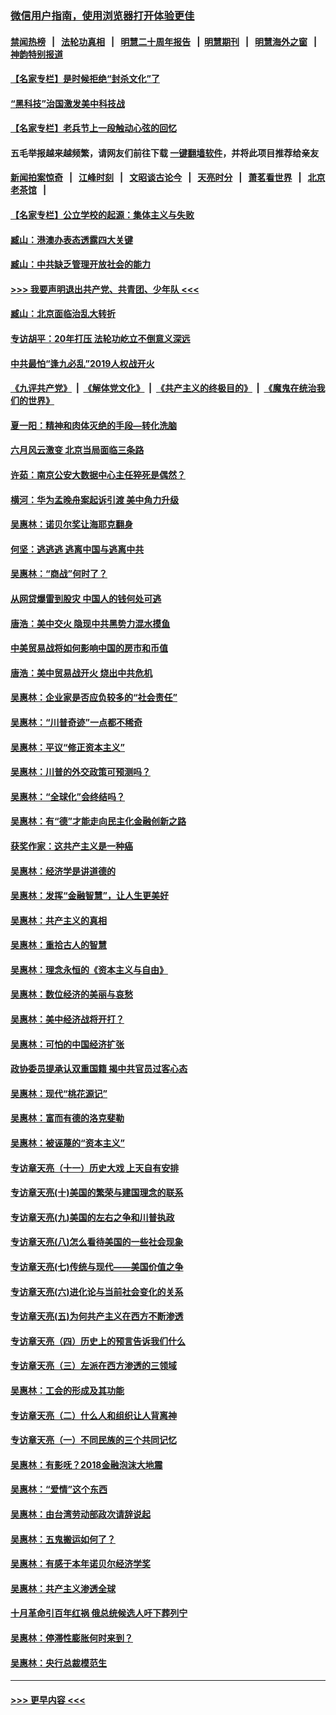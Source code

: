 ### [微信用户指南，使用浏览器打开体验更佳](https://github.com/gfw-breaker/banned-news1/blob/master/indexes/wechat-guide.md?t=0)
#### [禁闻热榜](热点新闻.md?t=0)  &nbsp;&nbsp;|&nbsp;&nbsp; [法轮功真相](https://github.com/gfw-breaker/truth/blob/master/README.md?t=0) &nbsp;&nbsp;|&nbsp;&nbsp; [明慧二十周年报告](https://github.com/gfw-breaker/mh-reports/blob/master/README.md?t=0) &nbsp;&nbsp;|&nbsp;&nbsp;[明慧期刊](https://github.com/gfw-breaker/mh-qikan) &nbsp;&nbsp;|&nbsp;&nbsp; [明慧海外之窗](https://github.com/gfw-breaker/mh-news/blob/master/README.md?t=0) &nbsp;&nbsp;|&nbsp;&nbsp; [神韵特别报道](https://github.com/gfw-breaker/mh-news/blob/master/shenyun.md?t=0)
#### [【名家专栏】是时候拒绝“封杀文化”了](../pages/nsc423/n11814093.md?t=02171744) 
#### [“黑科技”治国激发美中科技战](../pages/nsc423/n11638056.md?t=02171744) 
#### [【名家专栏】老兵节上一段触动心弦的回忆](../pages/nsc423/n11646016.md?t=02171744) 
#### 五毛举报越来越频繁，请网友们前往下载 [一键翻墙软件](https://github.com/gfw-breaker/ssr-accounts)，并将此项目推荐给亲友
#### [新闻拍案惊奇](https://github.com/gfw-breaker/banned-news1/blob/master/pages/link4.md) &nbsp;&nbsp;|&nbsp;&nbsp; [江峰时刻](https://github.com/gfw-breaker/banned-news1/blob/master/pages/link4.md) &nbsp;&nbsp;|&nbsp;&nbsp; [文昭谈古论今](https://github.com/gfw-breaker/banned-news1/blob/master/pages/link4.md) &nbsp;&nbsp;|&nbsp;&nbsp; [天亮时分](https://github.com/gfw-breaker/banned-news1/blob/master/pages/link4.md) &nbsp;&nbsp;|&nbsp;&nbsp; [萧茗看世界](https://github.com/gfw-breaker/banned-news1/blob/master/pages/link4.md) &nbsp;&nbsp;|&nbsp;&nbsp; [北京老茶馆](https://github.com/gfw-breaker/banned-news1/blob/master/pages/link4.md) &nbsp;&nbsp;|&nbsp;&nbsp; 
#### [【名家专栏】公立学校的起源：集体主义与失败](../pages/nsc423/n11601833.md?t=02171744) 
#### [臧山：港澳办表态透露四大关键](../pages/nsc423/n11421628.md?t=02171744) 
#### [臧山：中共缺乏管理开放社会的能力](../pages/nsc423/n11407457.md?t=02171744) 
#### [>>> 我要声明退出共产党、共青团、少年队 <<<](https://github.com/begood0513/goodnews/blob/master/quit/letter.md) 
#### [臧山：北京面临治乱大转折](../pages/nsc423/n11406895.md?t=02171744) 
#### [专访胡平：20年打压 法轮功屹立不倒意义深远](../pages/nsc423/n11398800.md?t=02171744) 
#### [中共最怕“逢九必乱”2019人权战开火](../pages/nsc423/n11385248.md?t=02171744) 
#### [《九评共产党》](https://github.com/begood0513/9ping.md/blob/master/README.md) &nbsp;|&nbsp; [《解体党文化》](../../../../jtdwh.md/blob/master/README.md)  &nbsp;|&nbsp; [《共产主义的终极目的》](../../../../gczydzjmd.md/blob/master/README.md) &nbsp;|&nbsp; [《魔鬼在统治我们的世界》](../../../../mgztzwmdsj.md/blob/master/README.md) 
#### [夏一阳：精神和肉体灭绝的手段—转化洗脑](../pages/nsc423/n11368250.md?t=02171744) 
#### [六月风云激变 北京当局面临三条路](../pages/nsc423/n11313668.md?t=02171744) 
#### [许茹：南京公安大数据中心主任猝死是偶然？](../pages/nsc423/n11064744.md?t=02171744) 
#### [横河：华为孟晚舟案起诉引渡 美中角力升级](../pages/nsc423/n11027230.md?t=02171744) 
#### [吴惠林：诺贝尔奖让海耶克翻身](../pages/nsc423/n10890049.md?t=02171744) 
#### [何坚：逃逃逃 逃离中国与逃离中共](../pages/nsc423/n10592891.md?t=02171744) 
#### [吴惠林：“商战”何时了？](../pages/nsc423/n10573558.md?t=02171744) 
#### [从网贷爆雷到股灾 中国人的钱何处可逃](../pages/nsc423/n10572800.md?t=02171744) 
#### [唐浩：美中交火 隐现中共黑势力混水摸鱼](../pages/nsc423/n10544040.md?t=02171744) 
#### [中美贸易战将如何影响中国的房市和币值](../pages/nsc423/n10543697.md?t=02171744) 
#### [唐浩：美中贸易战开火 烧出中共危机](../pages/nsc423/n10540126.md?t=02171744) 
#### [吴惠林：企业家是否应负较多的“社会责任”](../pages/nsc423/n10535022.md?t=02171744) 
#### [吴惠林：“川普奇迹”一点都不稀奇](../pages/nsc423/n10512808.md?t=02171744) 
#### [吴惠林：平议“修正资本主义”](../pages/nsc423/n10495724.md?t=02171744) 
#### [吴惠林：川普的外交政策可预测吗？](../pages/nsc423/n10462387.md?t=02171744) 
#### [吴惠林：“全球化”会终结吗？](../pages/nsc423/n10452838.md?t=02171744) 
#### [吴惠林：有“德”才能走向民主化金融创新之路](../pages/nsc423/n10432292.md?t=02171744) 
#### [获奖作家：这共产主义是一种癌](../pages/nsc423/n10431541.md?t=02171744) 
#### [吴惠林：经济学是讲道德的](../pages/nsc423/n10398014.md?t=02171744) 
#### [吴惠林：发挥“金融智慧”，让人生更美好](../pages/nsc423/n10375019.md?t=02171744) 
#### [吴惠林：共产主义的真相](../pages/nsc423/n10351394.md?t=02171744) 
#### [吴惠林：重拾古人的智慧](../pages/nsc423/n10337691.md?t=02171744) 
#### [吴惠林：理念永恒的《资本主义与自由》](../pages/nsc423/n10316274.md?t=02171744) 
#### [吴惠林：数位经济的美丽与哀愁](../pages/nsc423/n10292946.md?t=02171744) 
#### [吴惠林：美中经济战将开打？](../pages/nsc423/n10258825.md?t=02171744) 
#### [吴惠林：可怕的中国经济扩张](../pages/nsc423/n10219147.md?t=02171744) 
#### [政协委员提承认双重国籍 揭中共官员过客心态](../pages/nsc423/n10208809.md?t=02171744) 
#### [吴惠林：现代“桃花源记”](../pages/nsc423/n10185234.md?t=02171744) 
#### [吴惠林：富而有德的洛克斐勒](../pages/nsc423/n10142264.md?t=02171744) 
#### [吴惠林：被诬蔑的“资本主义”](../pages/nsc423/n10124816.md?t=02171744) 
#### [专访章天亮（十一）历史大戏 上天自有安排](../pages/nsc423/n10094905.md?t=02171744) 
#### [专访章天亮(十)美国的繁荣与建国理念的联系](../pages/nsc423/n10094899.md?t=02171744) 
#### [专访章天亮(九)美国的左右之争和川普执政](../pages/nsc423/n10094889.md?t=02171744) 
#### [专访章天亮(八)怎么看待美国的一些社会现象](../pages/nsc423/n10094857.md?t=02171744) 
#### [专访章天亮(七)传统与现代——美国价值之争](../pages/nsc423/n10093140.md?t=02171744) 
#### [专访章天亮(六)进化论与当前社会变化的关系](../pages/nsc423/n10092036.md?t=02171744) 
#### [专访章天亮(五)为何共产主义在西方不断渗透](../pages/nsc423/n10083620.md?t=02171744) 
#### [专访章天亮（四）历史上的预言告诉我们什么](../pages/nsc423/n10083606.md?t=02171744) 
#### [专访章天亮（三）左派在西方渗透的三领域](../pages/nsc423/n10081115.md?t=02171744) 
#### [吴惠林：工会的形成及其功能](../pages/nsc423/n10080633.md?t=02171744) 
#### [专访章天亮（二）什么人和组织让人背离神](../pages/nsc423/n10076637.md?t=02171744) 
#### [专访章天亮（一）不同民族的三个共同记忆](../pages/nsc423/n10074188.md?t=02171744) 
#### [吴惠林：有影呒？2018金融泡沫大地震](../pages/nsc423/n10040534.md?t=02171744) 
#### [吴惠林：“爱情”这个东西](../pages/nsc423/n10019423.md?t=02171744) 
#### [吴惠林：由台湾劳动部政次请辞说起](../pages/nsc423/n9979679.md?t=02171744) 
#### [吴惠林：五鬼搬运如何了？](../pages/nsc423/n9925338.md?t=02171744) 
#### [吴惠林：有感于本年诺贝尔经济学奖](../pages/nsc423/n9871883.md?t=02171744) 
#### [吴惠林：共产主义渗透全球](../pages/nsc423/n9812748.md?t=02171744) 
#### [十月革命引百年红祸 俄总统候选人吁下葬列宁](../pages/nsc423/n9810182.md?t=02171744) 
#### [吴惠林：停滞性膨胀何时来到？](../pages/nsc423/n9764136.md?t=02171744) 
#### [吴惠林：央行总裁模范生](../pages/nsc423/n9728134.md?t=02171744) 

----
#### [ >>> 更早内容 <<< ](../indexes/nsc423-earlier.md)
